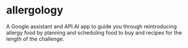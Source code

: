 # allergology
A Google assistant and API.AI app to guide you through reintroducing allergy food by planning and scheduling food to buy and recipes for the length of the challenge.

